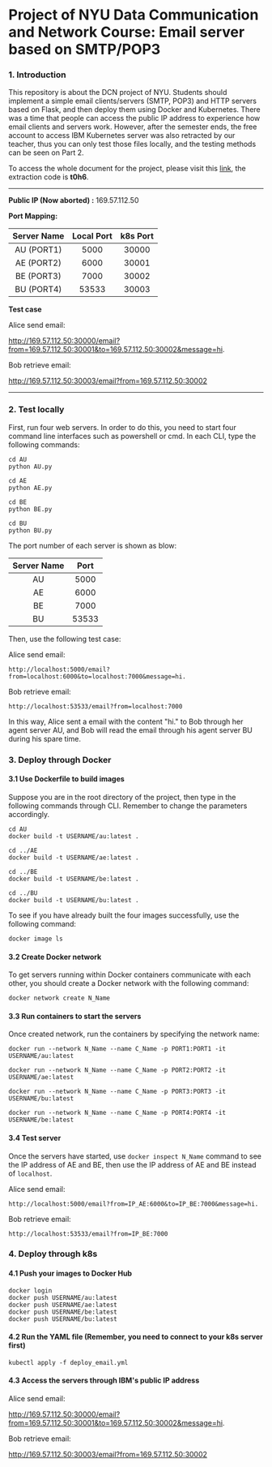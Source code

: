 # Project of NYU Data Communication and Network Course: Email server based on SMTP/POP3

### 1. Introduction

This repository is about the DCN project of NYU. Students should implement a simple email clients/servers (SMTP, POP3) and HTTP servers based on Flask, and then deploy them using Docker and Kubernetes. There was a time that people can access the public IP address to experience how email clients and servers work. However, after the semester ends, the free account to access IBM Kubernetes server was also retracted by our teacher, thus you can only test those files locally, and the testing methods can be seen on Part 2. 

To access the whole document for the project, please visit this [link](https://pan.baidu.com/s/1ljjoMQ_mLbevYmUQLbtjCw ), the extraction code is **t0h6**.

<hr></hr>

**Public IP (Now aborted) :**	169.57.112.50

**Port Mapping:**

| Server Name | Local Port | k8s Port |
| :---------: | :--------: | :------: |
| AU (PORT1)  |    5000    |  30000   |
| AE (PORT2)  |    6000    |  30001   |
| BE (PORT3)  |    7000    |  30002   |
| BU (PORT4)  |   53533    |  30003   |



**Test case**

Alice send email:

http://169.57.112.50:30000/email?from=169.57.112.50:30001&to=169.57.112.50:30002&message=hi.



Bob retrieve email:

http://169.57.112.50:30003/email?from=169.57.112.50:30002

<hr></hr>

### 2. Test locally

First, run four web servers. In order to do this, you need to start four command line interfaces such as powershell or cmd. In each CLI, type the following commands: 

```shell
cd AU
python AU.py
```

```shell
cd AE
python AE.py
```

```shell
cd BE
python BE.py
```

```shell
cd BU
python BU.py
```



The port number of each server is shown as blow:

| Server Name | Port  |
| :---------: | :---: |
|     AU      | 5000  |
|     AE      | 6000  |
|     BE      | 7000  |
|     BU      | 53533 |



Then, use the following test case:

Alice send email:

```
http://localhost:5000/email?from=localhost:6000&to=localhost:7000&message=hi.
```



Bob retrieve email:

```
http://localhost:53533/email?from=localhost:7000
```



In this way, Alice sent a email with the content "hi." to Bob through her agent server AU, and Bob will read the email through his agent server BU during his spare time.



### 3. Deploy through Docker

#### 3.1 Use Dockerfile to build images

Suppose you are in the root directory of the project, then type in the following commands through CLI. Remember to change the parameters accordingly.

```shell
cd AU
docker build -t USERNAME/au:latest .

cd ../AE
docker build -t USERNAME/ae:latest .

cd ../BE
docker build -t USERNAME/be:latest .

cd ../BU
docker build -t USERNAME/bu:latest .
```



To see if you have already built the four images successfully, use the following command:

```shell
docker image ls
```



#### 3.2 Create Docker network

To get servers running within Docker containers communicate with each other, you should create a Docker network with the following command:

```shell
docker network create N_Name
```



#### 3.3 Run containers to start the servers

Once created network, run the containers by specifying the network name:

```shell
docker run --network N_Name --name C_Name -p PORT1:PORT1 -it USERNAME/au:latest
```

```shell
docker run --network N_Name --name C_Name -p PORT2:PORT2 -it USERNAME/ae:latest
```

```shell
docker run --network N_Name --name C_Name -p PORT3:PORT3 -it USERNAME/bu:latest
```

```shell
docker run --network N_Name --name C_Name -p PORT4:PORT4 -it USERNAME/be:latest
```



#### 3.4 Test server

Once the servers have started, use `docker inspect N_Name` command to see the IP address of AE and BE, then use the IP address of AE and BE instead of `localhost`.

Alice send email:

```shell
http://localhost:5000/email?from=IP_AE:6000&to=IP_BE:7000&message=hi.
```

Bob retrieve email:

```
http://localhost:53533/email?from=IP_BE:7000
```



### 4. Deploy through k8s

#### 4.1 Push your images to Docker Hub

```shell
docker login
docker push USERNAME/au:latest
docker push USERNAME/ae:latest
docker push USERNAME/be:latest
docker push USERNAME/bu:latest
```



#### 4.2 Run the YAML file (Remember, you need to connect to your k8s server first)

```
kubectl apply -f deploy_email.yml
```



#### 4.3 Access the servers through IBM's public IP address



Alice send email:

http://169.57.112.50:30000/email?from=169.57.112.50:30001&to=169.57.112.50:30002&message=hi.



Bob retrieve email:

http://169.57.112.50:30003/email?from=169.57.112.50:30002
